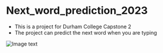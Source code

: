 # Next_word_prediction_2023

- This is a project for Durham College Capstone 2
- The project can predict the next word when you are typing

![Image text](https://github.com/ChanlderQ/Next_word_prediction_2023/capstone2_warmup_show.png)
